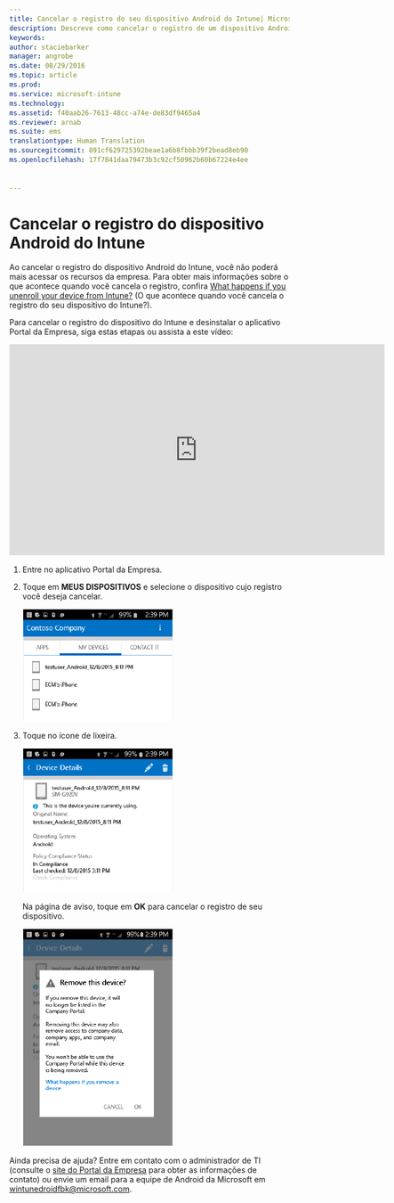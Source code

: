 ```yaml
---
title: Cancelar o registro do seu dispositivo Android do Intune| Microsoft Intune
description: Descreve como cancelar o registro de um dispositivo Android do Intune
keywords: 
author: staciebarker
manager: angrobe
ms.date: 08/29/2016
ms.topic: article
ms.prod: 
ms.service: microsoft-intune
ms.technology: 
ms.assetid: f40aab26-7613-48cc-a74e-de83df9465a4
ms.reviewer: arnab
ms.suite: ems
translationtype: Human Translation
ms.sourcegitcommit: 891cf629725392beae1a6b8fbbb39f2bead8eb90
ms.openlocfilehash: 17f7841daa79473b3c92cf50962b60b67224e4ee


---
```



# Cancelar o registro do dispositivo Android do Intune

Ao cancelar o registro do dispositivo Android do Intune, você não poderá mais acessar os recursos da empresa.  Para obter mais informações sobre o que acontece quando você cancela o registro, confira [What happens if you unenroll your device from Intune?](what-happens-if-you-unenroll-your-device-from-intune-android.md) (O que acontece quando você cancela o registro do seu dispositivo do Intune?).

Para cancelar o registro do dispositivo do Intune e desinstalar o aplicativo Portal da Empresa, siga estas etapas ou assista a este vídeo:

<iframe width="675" height="379" src="https://www.youtube.com/embed/K-Vi7lNfaMk" frameborder="0" allowfullscreen></iframe>

1.  Entre no aplicativo Portal da Empresa.

2.  Toque em **MEUS DISPOSITIVOS** e selecione o dispositivo cujo registro você deseja cancelar.

    ![Escolha o dispositivo cujo registro você deseja cancelar.](./media/andr-1-my-devices-choose.png)

3.  Toque no ícone de lixeira.

    ![Toque no ícone de lixeira.](./media/andr-2-tap-trashcan.png)

    Na página de aviso, toque em **OK** para cancelar o registro de seu dispositivo.

    ![Remova o dispositivo.](./media/andr-3-warning-about-remove.png)

Ainda precisa de ajuda? Entre em contato com o administrador de TI (consulte o [site do Portal da Empresa](http://portal.manage.microsoft.com) para obter as informações de contato) ou envie um email para a equipe de Android da Microsoft em wintunedroidfbk@microsoft.com.



<!--HONumber=Oct16_HO2-->


